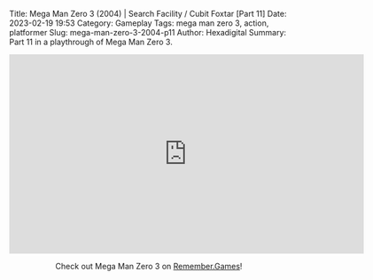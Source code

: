 Title: Mega Man Zero 3 (2004) | Search Facility / Cubit Foxtar [Part 11]
Date: 2023-02-19 19:53
Category: Gameplay
Tags: mega man zero 3,  action,  platformer
Slug: mega-man-zero-3-2004-p11
Author: Hexadigital
Summary: Part 11 in a playthrough of Mega Man Zero 3.

<center><iframe src="https://www.youtube.com/embed/EfZUx3Ie_g0?feature=oembed" allow="accelerometer; autoplay; encrypted-media; gyroscope; picture-in-picture" width="640" height="360" frameborder="0"></iframe>

Check out Mega Man Zero 3 on [Remember.Games](https://remember.games/game/4374/mega-man-zero-3/)!</center>